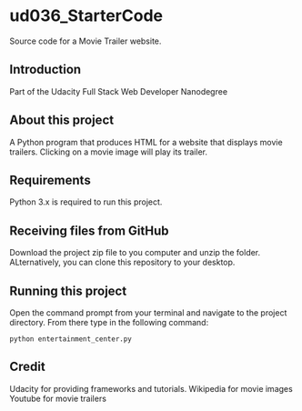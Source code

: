 # ud036_StarterCode
Source code for a Movie Trailer website.

## Introduction
Part of the Udacity Full Stack Web Developer Nanodegree

## About this project
A Python program that produces HTML for a website that displays movie trailers. Clicking on a movie image will play its trailer.

## Requirements
Python 3.x is required to run this project. 

## Receiving files from GitHub
Download the project zip file to you computer and unzip the folder. ALternatively, you can clone this repository to your desktop.

## Running this project
Open the command prompt from your terminal and navigate to the project directory. From there type in the following command:
```
python entertainment_center.py
```
## Credit
Udacity for providing frameworks and tutorials.
Wikipedia for movie images
Youtube for movie trailers
 

